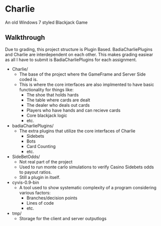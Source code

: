 # Charlie

An old Windows 7 styled Blackjack Game

## Walkthrough

Due to grading, this project structure is Plugin Based. BadiaCharliePlugins and Charlie are interdependent on each other. This makes grading easiear as all I have to submit is BadiaCharliePlugins for each assignment.

  - Charlie/
      - The base of the project where the GameFrame and Server Side coded is.
      - This is where the core interfaces are also implmented to have basic functionality for things like:
          * The shoe that holds hards
          * The table where cards are dealt
          * The dealer who deals out cards
          * Players who have hands and can recieve cards
          * Core blackjack logic
          * etc.
  - badiaCharliePlugins/
      - The extra plugins that utilize the core interfaces of Charlie
          * Sidebets
          * Bots
          * Card Counting
          * etc.
  - SideBetOdds/
      - Not real part of the project
      - Used to run monte carlo simulations to verify Casino Sidebets odds to payout ratios.
      - Still a plugin in itself.
  - cyvis-0.9-bin
      - A tool used to show systematic complexity of a program considering various factors:
          * Branches/decision points
          * Lines of code
          * etc.
  - tmp/
      * Storage for the client and server outputlogs
